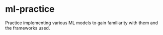 # ml-practice
Practice implementing various ML models to gain familiarity with them and the frameworks used.
